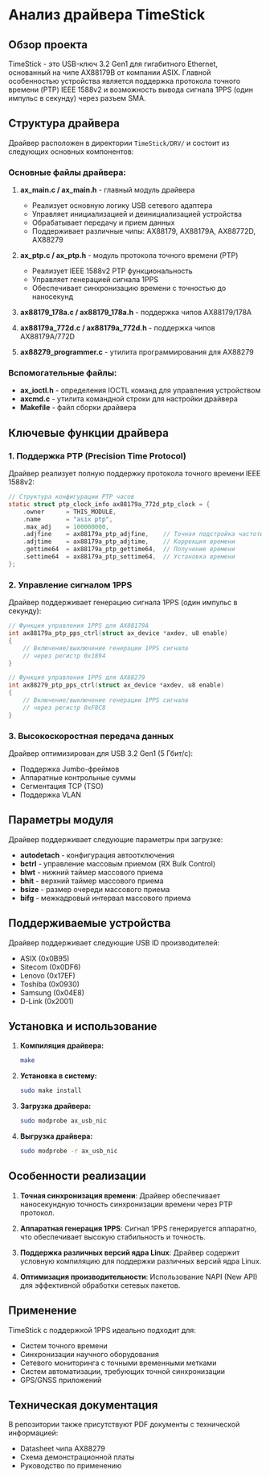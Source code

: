 # Анализ драйвера TimeStick

## Обзор проекта

TimeStick - это USB-ключ 3.2 Gen1 для гигабитного Ethernet, основанный на чипе AX88179B от компании ASIX. Главной особенностью устройства является поддержка протокола точного времени (PTP) IEEE 1588v2 и возможность вывода сигнала 1PPS (один импульс в секунду) через разъем SMA.

## Структура драйвера

Драйвер расположен в директории `TimeStick/DRV/` и состоит из следующих основных компонентов:

### Основные файлы драйвера:

1. **ax_main.c / ax_main.h** - главный модуль драйвера
   - Реализует основную логику USB сетевого адаптера
   - Управляет инициализацией и деинициализацией устройства
   - Обрабатывает передачу и прием данных
   - Поддерживает различные чипы: AX88179, AX88179A, AX88772D, AX88279

2. **ax_ptp.c / ax_ptp.h** - модуль протокола точного времени (PTP)
   - Реализует IEEE 1588v2 PTP функциональность
   - Управляет генерацией сигнала 1PPS
   - Обеспечивает синхронизацию времени с точностью до наносекунд

3. **ax88179_178a.c / ax88179_178a.h** - поддержка чипов AX88179/178A
4. **ax88179a_772d.c / ax88179a_772d.h** - поддержка чипов AX88179A/772D
5. **ax88279_programmer.c** - утилита программирования для AX88279

### Вспомогательные файлы:

- **ax_ioctl.h** - определения IOCTL команд для управления устройством
- **axcmd.c** - утилита командной строки для настройки драйвера
- **Makefile** - файл сборки драйвера

## Ключевые функции драйвера

### 1. Поддержка PTP (Precision Time Protocol)

Драйвер реализует полную поддержку протокола точного времени IEEE 1588v2:

```c
// Структура конфигурации PTP часов
static struct ptp_clock_info ax88179a_772d_ptp_clock = {
    .owner      = THIS_MODULE,
    .name       = "asix ptp",
    .max_adj    = 100000000,
    .adjfine    = ax88179a_ptp_adjfine,    // Точная подстройка частоты
    .adjtime    = ax88179a_ptp_adjtime,    // Коррекция времени
    .gettime64  = ax88179a_ptp_gettime64,  // Получение времени
    .settime64  = ax88179a_ptp_settime64,  // Установка времени
};
```

### 2. Управление сигналом 1PPS

Драйвер поддерживает генерацию сигнала 1PPS (один импульс в секунду):

```c
// Функция управления 1PPS для AX88179A
int ax88179a_ptp_pps_ctrl(struct ax_device *axdev, u8 enable)
{
    // Включение/выключение генерации 1PPS сигнала
    // через регистр 0x1894
}

// Функция управления 1PPS для AX88279
int ax88279_ptp_pps_ctrl(struct ax_device *axdev, u8 enable)
{
    // Включение/выключение генерации 1PPS сигнала
    // через регистр 0xF8C8
}
```

### 3. Высокоскоростная передача данных

Драйвер оптимизирован для USB 3.2 Gen1 (5 Гбит/с):

- Поддержка Jumbo-фреймов
- Аппаратные контрольные суммы
- Сегментация TCP (TSO)
- Поддержка VLAN

## Параметры модуля

Драйвер поддерживает следующие параметры при загрузке:

- **autodetach** - конфигурация автоотключения
- **bctrl** - управление массовым приемом (RX Bulk Control)
- **blwt** - нижний таймер массового приема
- **bhit** - верхний таймер массового приема
- **bsize** - размер очереди массового приема
- **bifg** - межкадровый интервал массового приема

## Поддерживаемые устройства

Драйвер поддерживает следующие USB ID производителей:
- ASIX (0x0B95)
- Sitecom (0x0DF6)
- Lenovo (0x17EF)
- Toshiba (0x0930)
- Samsung (0x04E8)
- D-Link (0x2001)

## Установка и использование

1. **Компиляция драйвера:**
   ```bash
   make
   ```

2. **Установка в систему:**
   ```bash
   sudo make install
   ```

3. **Загрузка драйвера:**
   ```bash
   sudo modprobe ax_usb_nic
   ```

4. **Выгрузка драйвера:**
   ```bash
   sudo modprobe -r ax_usb_nic
   ```

## Особенности реализации

1. **Точная синхронизация времени**: Драйвер обеспечивает наносекундную точность синхронизации времени через PTP протокол.

2. **Аппаратная генерация 1PPS**: Сигнал 1PPS генерируется аппаратно, что обеспечивает высокую стабильность и точность.

3. **Поддержка различных версий ядра Linux**: Драйвер содержит условную компиляцию для поддержки различных версий ядра Linux.

4. **Оптимизация производительности**: Использование NAPI (New API) для эффективной обработки сетевых пакетов.

## Применение

TimeStick с поддержкой 1PPS идеально подходит для:
- Систем точного времени
- Синхронизации научного оборудования
- Сетевого мониторинга с точными временными метками
- Систем автоматизации, требующих точной синхронизации
- GPS/GNSS приложений

## Техническая документация

В репозитории также присутствуют PDF документы с технической информацией:
- Datasheet чипа AX88279
- Схема демонстрационной платы
- Руководство по применению